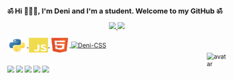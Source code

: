 ###                 ॐ Hi 👋🏻😊, I'm Deni and I'm a student. Welcome to my GitHub ॐ

<div align="center">
  <a href="https://github.com/DeniCastro">
  <img height="180em" src="https://github-readme-stats.vercel.app/api?username=DeniCastro&show_icons=true&theme=synthwave&include_all_commits=true&count_private=true"/>
  <img height="180em" src="https://github-readme-stats.vercel.app/api/top-langs/?username=DeniCastro&layout=compact&langs_count=7&theme=solarized-light"/>
</div>
  
  <div style="display: inline_block"><br>

  <img align="center" alt="Deni-Python" height="35" width="45" src="https://raw.githubusercontent.com/devicons/devicon/master/icons/python/python-original.svg">
  
  <img align="center" alt="Deni-Js" height="35" width="45" src="https://raw.githubusercontent.com/devicons/devicon/master/icons/javascript/javascript-plain.svg">
  
  <img align="center" alt="Deni-HTML" height="35" width="45" src="https://raw.githubusercontent.com/devicons/devicon/master/icons/html5/html5-original.svg">
  
  <img align="center" alt="Deni-CSS" height="35" width="45" src="https://cdn.jsdelivr.net/gh/devicons/devicon/icons/css3/css3-original.svg">
    
 
    
</div>
  
  <img align="right" alt="avatar" height="35" width="45" src="[https://cdn.jsdelivr.net/gh/devicons/devicon/icons/css3/css3-original.svg](https://shopify-customerio.s3.amazonaws.com/tools/image_attachment/image/custom_resized_baea26b9-930c-4548-bf49-fe6e40ac2dfb.png)">

<div>

 
       
</div>
  
##
  
  
<div> 

  <a href="https://www.linkedin.com/in/denilson-castro-4322a7103/" target="_blank"><img src="https://img.shields.io/badge/-LinkedIn-%230077B5?style=for-the-badge&logo=linkedin&logoColor=white" target="_blank"></a>
  <a href="https://api.whatsapp.com/send?phone=5592994441974" target="_blank"><img src="https://img.shields.io/badge/WhatsApp-25D366?style=for-the-badge&logo=whatsapp&logoColor=white" target="_blank"></a>
  <a href="https://www.instagram.com/_deni.castro/" target="_blank"><img src="https://img.shields.io/badge/Instagram-E4405F?style=for-the-badge&logo=instagram&logoColor=white" target="_blank"></a>
  <a href = "mailto:denicastro.oliveira@gmail.com"><img src="https://img.shields.io/badge/Gmail-D14836?style=for-the-badge&logo=gmail&logoColor=white" target="_blank"></a>
<a href = "mailto:denicastro.oliveira@outlook.com"><img src="https://img.shields.io/badge/Microsoft_Outlook-0078D4?style=for-the-badge&logo=microsoft-outlook&logoColor=white" target="_blank"></a>
      

  
</div>


  

